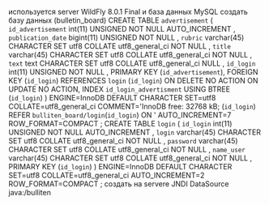 

используется server WildFly 8.0.1 Final и база данных MySQL
создать базу данных (bulletin_board)
CREATE TABLE `advertisement` (
`id_advertisement`  int(11) UNSIGNED NOT NULL AUTO_INCREMENT ,
`publication_date`  bigint(11) UNSIGNED NOT NULL ,
`rubric`  varchar(45) CHARACTER SET utf8 COLLATE utf8_general_ci NOT NULL ,
`title`  varchar(45) CHARACTER SET utf8 COLLATE utf8_general_ci NOT NULL ,
`text`  text CHARACTER SET utf8 COLLATE utf8_general_ci NULL ,
`id_login`  int(11) UNSIGNED NOT NULL ,
PRIMARY KEY (`id_advertisement`),
FOREIGN KEY (`id_login`) REFERENCES `login` (`id_login`) ON DELETE NO ACTION ON UPDATE NO ACTION,
INDEX `id_login_advertisment` USING BTREE (`id_login`)
)
ENGINE=InnoDB
DEFAULT CHARACTER SET=utf8 COLLATE=utf8_general_ci
COMMENT='InnoDB free: 32768 kB; (`id_login`) REFER `bulliten_board/login`(`id_login`) ON '
AUTO_INCREMENT=7
ROW_FORMAT=COMPACT
;
CREATE TABLE `login` (
`id_login`  int(11) UNSIGNED NOT NULL AUTO_INCREMENT ,
`login`  varchar(45) CHARACTER SET utf8 COLLATE utf8_general_ci NOT NULL ,
`password`  varchar(45) CHARACTER SET utf8 COLLATE utf8_general_ci NOT NULL ,
`name_user`  varchar(45) CHARACTER SET utf8 COLLATE utf8_general_ci NOT NULL ,
PRIMARY KEY (`id_login`)
)
ENGINE=InnoDB
DEFAULT CHARACTER SET=utf8 COLLATE=utf8_general_ci
AUTO_INCREMENT=2
ROW_FORMAT=COMPACT
;
создать на servere   JNDI DataSource  java:/bulliten
